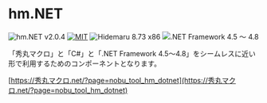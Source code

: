 # hm.NET

![hm.NET v2.0.4](https://img.shields.io/badge/hm.NET-v2.0.4-6479ff.svg)
[![MIT](https://img.shields.io/badge/license-MIT-blue.svg?style=flat)](LICENSE)
![Hidemaru 8.73 x86](https://img.shields.io/badge/Hidemaru-v8.73-6479ff.svg)
![.NET Framework 4.5 ～ 4.8](https://img.shields.io/badge/.NET_Framework-v4.5_～_v4.8-6479ff.svg)

「秀丸マクロ」と「C#」と「.NET Framework 4.5～4.8」をシームレスに近い形で利用するためのコンポーネントとなります。

[https://秀丸マクロ.net/?page=nobu_tool_hm_dotnet](https://秀丸マクロ.net/?page=nobu_tool_hm_dotnet)